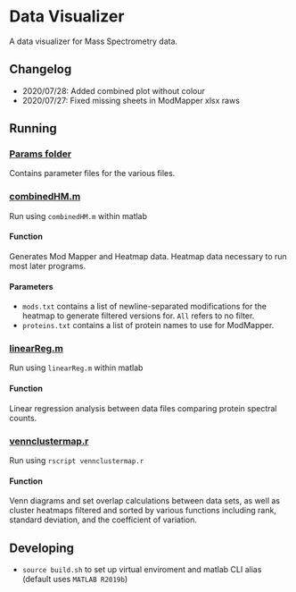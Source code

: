 # Data Visualizer

A data visualizer for Mass Spectrometry data.

## Changelog

* 2020/07/28: Added combined plot without colour
* 2020/07/27: Fixed missing sheets in ModMapper xlsx raws

## Running

### [Params folder](Params)

Contains parameter files for the various files.

### [combinedHM.m](combinedHM.m)

Run using `combinedHM.m` within matlab

#### Function

Generates Mod Mapper and Heatmap data. Heatmap data necessary to run most later programs.

#### Parameters

 * `mods.txt` contains a list of newline-separated modifications for the heatmap to generate filtered versions for. `All` refers to no filter.
 * `proteins.txt` contains a list of protein names to use for ModMapper.

### [linearReg.m](linearReg.m)

Run using `linearReg.m` within matlab

#### Function

Linear regression analysis between data files comparing protein spectral counts.

### [vennclustermap.r](vennclustermap.r)

Run using `rscript vennclustermap.r`

#### Function

Venn diagrams and set overlap calculations between data sets, as well as cluster heatmaps filtered and sorted by various functions including rank, standard deviation, and the coefficient of variation.

## Developing
 * `source build.sh` to set up virtual enviroment and matlab CLI alias (default uses `MATLAB R2019b`)
